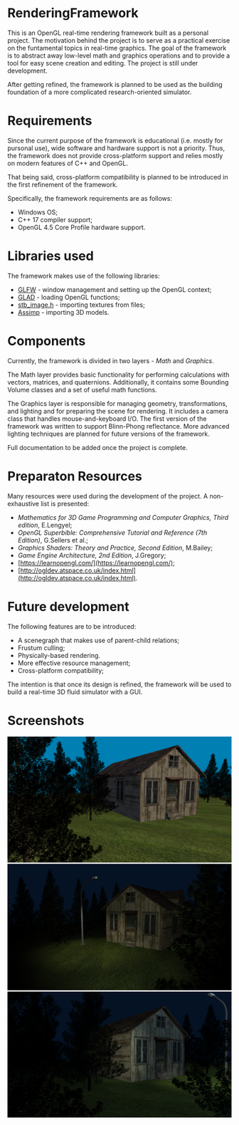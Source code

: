 # RenderingFramework
This is an OpenGL real-time rendering framework built as a personal project. The motivation behind the project is to serve as a practical exercise on the funtamental topics in real-time graphics. The goal of the framework is to abstract away low-level math and graphics operations and to provide a tool for easy scene creation and editing. The project is still under development. 

After getting refined, the framework is planned to be used as the building foundation of a more complicated research-oriented simulator. 

# Requirements
Since the current purpose of the framework is educational (i.e. mostly for pursonal use), wide software and hardware support is not a priority. Thus, the framework does not provide cross-platform support and relies mostly on modern features of C++ and OpenGL.

That being said, cross-platform compatibility is planned to be introduced in the first refinement of the framework.

Specifically, the framework requirements are as follows:
- Windows OS;
- C++ 17 compiler support;
- OpenGL 4.5 Core Profile hardware support.

# Libraries used
The framework makes use of the following libraries:
- [GLFW](https://www.glfw.org/) - window management and setting up the OpenGL context;
- [GLAD](https://github.com/Dav1dde/glad) - loading OpenGL functions;
- [stb_image.h](https://github.com/nothings/stb/blob/master/stb_image.h) - importing textures from files;
- [Assimp](http://www.assimp.org/) - importing 3D models.

# Components
Currently, the framework is divided in two layers - *Math* and *Graphics*. 

The Math layer provides basic functionality for performing calculations with vectors, matrices, and quaternions. Additionally, it contains some Bounding Volume classes and a set of useful math functions.

The Graphics layer is responsible for managing geometry, transformations, and lighting and for preparing the scene for rendering. It includes a camera class that handles mouse-and-keyboard I/O. The first version of the framework was written to support Blinn-Phong reflectance. More advanced lighting techniques are planned for future versions of the framework.

Full documentation to be added once the project is complete.

# Preparaton Resources
Many resources were used during the development of the project. A non-exhaustive list is presented:
- *Mathematics for 3D Game Programming and Computer Graphics, Third edition*, E.Lengyel;
- *OpenGL Superbible: Comprehensive Tutorial and Reference (7th Edition)*, G.Sellers et al.;
- *Graphics Shaders: Theory and Practice, Second Edition*, M.Bailey;
- *Game Engine Architecture, 2nd Edition*, J.Gregory;
- [https://learnopengl.com/](https://learnopengl.com/);
- [http://ogldev.atspace.co.uk/index.html](http://ogldev.atspace.co.uk/index.html).

# Future development
The following features are to be introduced:
- A scenegraph that makes use of parent-child relations;
- Frustum culling;
- Physically-based rendering.
- More effective resource management;
- Cross-platform compatibility;

The intention is that once its design is refined, the framework will be used to build a real-time 3D fluid simulator with a GUI.

# Screenshots
![Screenshot 1](Docs/Screenshots/cottage0.png)
![Screenshot 2](Docs/Screenshots/cottage1.png)
![Screenshot 3](Docs/Screenshots/cottage2.png)

